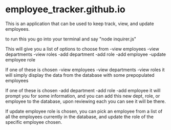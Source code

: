 # employee_tracker.github.io

This is an application that can be used to keep track, view, and update employees.

to run this you go into your terminal and say "node inquirer.js" 

This will give you a list of options to choose from
    -view employees
    -view departments
    -view roles
    -add department
    -add role
    -add employee
    -update employee role

If one of these is chosen
     -view employees
    -view departments
    -view roles
it will simply display the data from the database with some prepopulated employees

If one of these is chosen
    -add department
    -add role
    -add employee
it will prompt you for some information, and you can add this new dept, role, or employee to the database, upon reviewing each you can see it will be there.

If update employee role is chosen, you can pick an employee from a list of all the employees currently in the database, and update the role of the specific employee chosen.